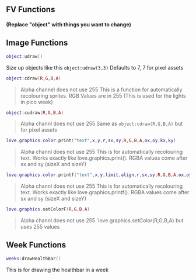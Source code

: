 ## FV Functions

#### (Replace "object" with things you want to change)

## Image Functions
```lua
object:udraw()
```
Size up objects like this `object:udraw(3,3)`
Defaults to 7, 7 for pixel assets

```lua
object:cdraw(R,G,B,A)
```
> Alpha channel does not use 255
This is a function for automatically recolouring sprites. RGB Values are in 255
(This is used for the lights in pico week)

```lua
object:cudraw(R,G,B,A)
```
> Alpha channl does not use 255
Same as `object:cdraw(R,G,B,A)` but for pixel assets

```lua
love.graphics.color.print("text",x,y,r,sx,sy,R,G,B,A,ox,oy,kx,ky)
```
> Alpha channl does not use 255
This is for automatically recolouring text. Works exactly like love.graphics.print(). RGBA values come after sx and sy (sizeX and sizeY)

```lua
love.graphics.color.printf("text",x,y,limit,align,r,sx,sy,R,G,B,A,ox,oy,kx,ky)
```
> Alpha channl does not use 255
This is for automatically recolouring text. Works exactly like love.graphics.printf(). RGBA values come after sx and sy (sizeX and sizeY)

```lua
love.graphics.setColorF(R,G,B,A)
```
> Alpha channl does not use 255
`love.graphics.setColor(R,G,B,A) but uses 255 values

## Week Functions

```lua
weeks:drawHealthBar()
```
This is for drawing the healthbar in a week

